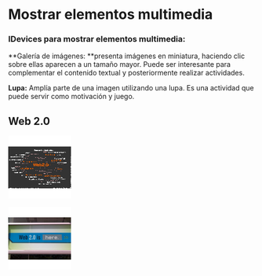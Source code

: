 
# Mostrar elementos multimedia

### IDevices para mostrar elementos multimedia:

**Galería de imágenes: **presenta imágenes en miniatura, haciendo clic sobre ellas aparecen a un tamaño mayor. Puede ser interesante para complementar el contenido textual y posteriormente realizar actividades.

**Lupa:** Amplía parte de una imagen utilizando una lupa. Es una actividad que puede servir como motivación y juego.

## Web 2.0


![](https://raw.githubusercontent.com/catedu/curso-moodle/master/img/web2Thumbnail.png)

![](https://raw.githubusercontent.com/catedu/curso-moodle/master/img/web2bThumbnail.png)

